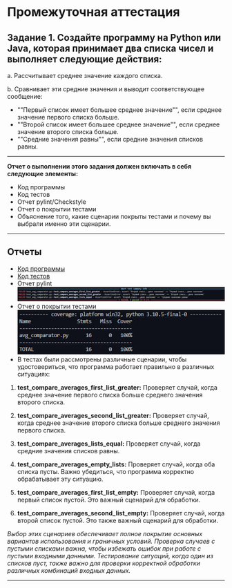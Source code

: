 # Промежуточная аттестация
## Задание 1. Создайте программу на Python или Java, которая принимает два списка чисел и выполняет следующие действия:

a. Рассчитывает среднее значение каждого списка.

b. Сравнивает эти средние значения и выводит соответствующее сообщение:
- ""Первый список имеет большее среднее значение"", если среднее значение первого списка больше.
- ""Второй список имеет большее среднее значение"", если среднее значение второго списка больше.
- ""Средние значения равны"", если средние значения списков равны.
---
**Отчет о выполнении этого задания должен включать в себя следующие элементы:**

- Код программы
- Код тестов
- Отчет pylint/Checkstyle
- Отчет о покрытии тестами
- Объяснение того, какие сценарии покрыты тестами и почему вы выбрали именно эти сценарии.
---
## Отчеты 

- [Код программы](https://github.com/externalcharm/Unit-tests/blob/main/seminar6/avg_comparator.py)
- [Код тестов](https://github.com/externalcharm/Unit-tests/blob/main/seminar6/test_avg_comparator.py)
- Отчет pylint
![pylint](images/pytest.jpg)
- Отчет о покрытии тестами
![cover](images/cover.jpg)
- В тестах были рассмотрены различные сценарии, чтобы удостовериться, что программа работает правильно в различных ситуациях:

1. **test_compare_averages_first_list_greater:** Проверяет случай, когда среднее значение первого списка больше среднего значения второго списка.

2. **test_compare_averages_second_list_greater:** Проверяет случай, когда среднее значение второго списка больше среднего значения первого списка.

3. **test_compare_averages_lists_equal:** Проверяет случай, когда средние значения списков равны.

4. **test_compare_averages_empty_lists:** Проверяет случай, когда оба списка пусты. Важно убедиться, что программа корректно обрабатывает эту ситуацию.

5. **test_compare_averages_first_list_empty:** Проверяет случай, когда первый список пустой. Это важный сценарий для обработки.

6. **test_compare_averages_second_list_empty:** Проверяет случай, когда второй список пустой. Это также важный сценарий для обработки.

*Выбор этих сценариев обеспечивает полное покрытие основных вариантов использования и граничных условий. Проверка случаев с пустыми списками важна, чтобы избежать ошибок при работе с пустыми входными данными. Тестирование ситуаций, когда один из списков пуст, также важно для проверки корректной обработки различных комбинаций входных данных.*

---
